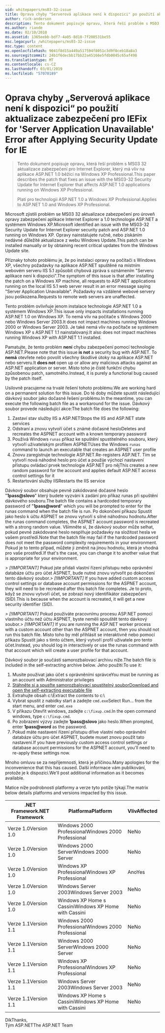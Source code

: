 ```yaml
---
uid: whitepapers/ms03-32-issue
title: Oprava chyby "Serverová aplikace není k dispozici" po použití aktualizace zabezpečení pro IE | Dokumentace Microsoftu
author: rick-anderson
description: Tento dokument popisuje opravu, která řeší problém s MS03 32 aktualizace zabezpečení pro Internet Explorer, který má vliv na aplikace ASP.NET 1.0 běžící na Wi...
ms.author: riande
ms.date: 02/10/2010
ms.assetid: 1365eebb-bdf7-4a05-8d18-7f200531be55
msc.legacyurl: /whitepapers/ms03-32-issue
msc.type: content
ms.openlocfilehash: 9041f8d15a449a517594f8051c3d9f0ceb18a8a3
ms.sourcegitcommit: 24b1f6decbb17bb22a45166e5fdb0845c65af498
ms.translationtype: MT
ms.contentlocale: cs-CZ
ms.lasthandoff: 03/01/2019
ms.locfileid: "57070189"
---
```

<a name="fix-for-server-application-unavailable-error-after-applying-security-update-for-ie"></a><span data-ttu-id="3843a-103">Oprava chyby „Serverová aplikace není k dispozici“ po použití aktualizace zabezpečení pro IE</span><span class="sxs-lookup"><span data-stu-id="3843a-103">Fix for 'Server Application Unavailable' Error after Applying Security Update for IE</span></span>
====================
> <span data-ttu-id="3843a-104">Tento dokument popisuje opravu, která řeší problém s MS03 32 aktualizace zabezpečení pro Internet Explorer, který má vliv na aplikace ASP.NET 1.0 běžící na Windows XP Professional.</span><span class="sxs-lookup"><span data-stu-id="3843a-104">This paper describes the patch that fixes an issue with the MS03-32 Security Update for Internet Explorer that affects ASP.NET 1.0 applications running on Windows XP Professional.</span></span>
> 
> <span data-ttu-id="3843a-105">Platí pro technologii ASP.NET 1.0 a Windows XP Professional.</span><span class="sxs-lookup"><span data-stu-id="3843a-105">Applies to ASP.NET 1.0 and Windows XP Professional.</span></span>


<span data-ttu-id="3843a-106">Microsoft zjistili problém se MS03 32 aktualizace zabezpečení pro úroveň opravy zabezpečení aplikace Internet Explorer a 1.0 technologie ASP.NET a systémem Windows XP.</span><span class="sxs-lookup"><span data-stu-id="3843a-106">Microsoft identified an issue with the MS03-32 Security Update for Internet Explorer security patch and ASP.NET 1.0 running on Windows XP.</span></span> <span data-ttu-id="3843a-107">Opravy nainstalujete ručně, nebo získáním nedávné důležité aktualizace z webu Windows Update.</span><span class="sxs-lookup"><span data-stu-id="3843a-107">This patch can be installed manually or by obtaining recent critical updates from the Windows Update site.</span></span>

<span data-ttu-id="3843a-108">Příznaky tohoto problému je, že po instalaci opravy na počítači s Windows XP, všechny požadavky na aplikace ASP.NET spuštěné na místním webovém serveru IIS 5.1 způsobit chybová zpráva s oznámením "Serveru aplikace není k dispozici".</span><span class="sxs-lookup"><span data-stu-id="3843a-108">The symptom of this issue is that after installing the patch on a Windows XP machine, all requests to ASP.NET applications running on the local IIS 5.1 web server result in an error message saying "Server Application Unavailable".</span></span> <span data-ttu-id="3843a-109">Požadavky na vzdálené webové servery jsou poškozena.</span><span class="sxs-lookup"><span data-stu-id="3843a-109">Requests to remote web servers are unaffected.</span></span>

<span data-ttu-id="3843a-110">Tento problém ovlivňuje jenom instalace technologie ASP.NET 1.0 a systémem Windows XP.</span><span class="sxs-lookup"><span data-stu-id="3843a-110">This issue only impacts installations running ASP.NET 1.0 on Windows XP.</span></span> <span data-ttu-id="3843a-111">To nemá vliv na počítače s Windows 2000 nebo Windows Server 2003.</span><span class="sxs-lookup"><span data-stu-id="3843a-111">It does not impact machines running Windows 2000 or Windows Server 2003.</span></span> <span data-ttu-id="3843a-112">Je také nemá vliv na počítače se systémem Windows XP s ASP.NET 1.1 nainstalovaný.</span><span class="sxs-lookup"><span data-stu-id="3843a-112">It also does not impact machines running Windows XP with ASP.NET 1.1 installed.</span></span>

<span data-ttu-id="3843a-113">Pamatujte, že tento problém **není** chybu zabezpečení pomocí technologie ASP.NET.</span><span class="sxs-lookup"><span data-stu-id="3843a-113">Please note that this issue **is not** a security bug with ASP.NET.</span></span> <span data-ttu-id="3843a-114">To **nemá** otevřete nebo povolit všechny škodlivé útoky na aplikace ASP.NET nebo serveru.</span><span class="sxs-lookup"><span data-stu-id="3843a-114">It **does not** open up or allow any malicious attacks against an ASP.NET application or server.</span></span> <span data-ttu-id="3843a-115">Místo toho je čistě funkční chybu způsobenou patch, samotného.</span><span class="sxs-lookup"><span data-stu-id="3843a-115">Instead, it is purely a functional bug caused by the patch itself.</span></span>

<span data-ttu-id="3843a-116">Usilovně pracujeme na trvalé řešení tohoto problému.</span><span class="sxs-lookup"><span data-stu-id="3843a-116">We are working hard on a permanent solution for this issue.</span></span> <span data-ttu-id="3843a-117">Do té doby můžete spustit následující dávkový soubor jako dočasné řešení problému.</span><span class="sxs-lookup"><span data-stu-id="3843a-117">In the meantime, you can execute the following batch file as a workaround for the issue.</span></span> <span data-ttu-id="3843a-118">Dávkový soubor provede následující akce:</span><span class="sxs-lookup"><span data-stu-id="3843a-118">The batch file does the following:</span></span>

1. <span data-ttu-id="3843a-119">Zastaví stav služby IIS a ASP.NET</span><span class="sxs-lookup"><span data-stu-id="3843a-119">Stops the IIS and ASP.NET state services</span></span>
2. <span data-ttu-id="3843a-120">Odstraní a znovu vytvoří účet s známé dočasné heslo</span><span class="sxs-lookup"><span data-stu-id="3843a-120">Deletes and recreates the ASPNET account with a known temporary password</span></span>
3. <span data-ttu-id="3843a-121">Používá Windows `runas` příkaz ke spuštění spustitelného souboru, který vytvoří uživatelským profilem ASPNET</span><span class="sxs-lookup"><span data-stu-id="3843a-121">Uses the Windows `runas` command to launch an executable that creates an ASPNET user profile</span></span>
4. <span data-ttu-id="3843a-122">Znovu zaregistruje technologie ASP.NET.</span><span class="sxs-lookup"><span data-stu-id="3843a-122">Re-registers ASP.NET.</span></span> <span data-ttu-id="3843a-123">Tím se vytvoří nová náhodné heslo pro účet a použije výchozí nastavení přístupu ovládací prvek technologie ASP.NET pro něj</span><span class="sxs-lookup"><span data-stu-id="3843a-123">This creates a new random password for the account and applies default ASP.NET access control settings for it</span></span>
5. <span data-ttu-id="3843a-124">Restartování služby IIS</span><span class="sxs-lookup"><span data-stu-id="3843a-124">Restarts the IIS service</span></span>

<span data-ttu-id="3843a-125">Dávkový soubor obsahuje pevně zakódované dočasné heslo "<strong>1pass\@slovo</strong>" který budete vyzváni k zadání pro příkaz runas při spuštění dávkového souboru.</span><span class="sxs-lookup"><span data-stu-id="3843a-125">The batch file contains a hardcoded temporary password of "<strong>1pass\@word</strong>" which you will be prompted to enter for the runas command when the batch file is run.</span></span> <span data-ttu-id="3843a-126">Po dokončení příkazu Spustit jako heslo k účtu ASPNET se znovu vytvoří s silné náhodnou hodnotu.</span><span class="sxs-lookup"><span data-stu-id="3843a-126">After the runas command completes, the ASPNET account password is recreated with a strong random value.</span></span> <span data-ttu-id="3843a-127">Všimněte si, že dávkový soubor může selhat, pokud pevně zakódované heslo nesplňuje požadavky na složitost hesla ve vašem prostředí.</span><span class="sxs-lookup"><span data-stu-id="3843a-127">Note that the batch file may fail if the hardcoded password does not meet the password complexity requirements in your environment.</span></span> <span data-ttu-id="3843a-128">Pokud je to tento případ, můžete ji změnit na jinou hodnotu, která je vhodná pro vaše prostředí.</span><span class="sxs-lookup"><span data-stu-id="3843a-128">If that's the case, you can change it to another value that is appropriate for your environment.</span></span>

<span data-ttu-id="3843a-129">*> [!IMPORTANT]* Pokud jste přidali vlastní řízení přístupu nebo oprávnění databáze účtu pro účet ASPNET, bude nutné znovu vytvořit po dokončení tento dávkový soubor.</span><span class="sxs-lookup"><span data-stu-id="3843a-129">*> [!IMPORTANT]* If you have added custom access control settings or database account permissions for the ASPNET account, they will need to be recreated after this batch file completes.</span></span> <span data-ttu-id="3843a-130">Je to proto, když se znovu vytvoří účet, se zobrazí nový identifikátor zabezpečení (SID).</span><span class="sxs-lookup"><span data-stu-id="3843a-130">This is because when the account is recreated, it will get a new security identifier (SID).</span></span>

<span data-ttu-id="3843a-131">*> [!IMPORTANT]* Pokud používáte pracovnímu procesu ASP.NET pomocí vlastního účtu než účtu ASPNET, byste neměli spouštět tento dávkový soubor.</span><span class="sxs-lookup"><span data-stu-id="3843a-131">*> [!IMPORTANT]* If you are running the ASP.NET worker process with a custom account other than the ASPNET account, then you should not run this batch file.</span></span> <span data-ttu-id="3843a-132">Místo toho by měl přihlásit se interaktivně nebo pomocí příkazu Spustit jako s tímto účtem, který vytvoří profil uživatele pro tento účet.</span><span class="sxs-lookup"><span data-stu-id="3843a-132">Instead, you should log in interactively or use the runas command with that account which will create a user profile for that account.</span></span>

<span data-ttu-id="3843a-133">Dávkový soubor je součástí samorozbalovací archivu níže.</span><span class="sxs-lookup"><span data-stu-id="3843a-133">The batch file is included in the self-extracting archive below.</span></span> <span data-ttu-id="3843a-134">Jeho použití:</span><span class="sxs-lookup"><span data-stu-id="3843a-134">To use it:</span></span>

1. <span data-ttu-id="3843a-135">Musíte používat jako účet s oprávněními správce</span><span class="sxs-lookup"><span data-stu-id="3843a-135">You must be running as an account with Administrator privileges</span></span>
2. [<span data-ttu-id="3843a-136">Stáhněte si a spusťte samorozbalovací spustitelný soubor</span><span class="sxs-lookup"><span data-stu-id="3843a-136">Download and open the self-extracting executable file</span></span>](ms03-32-issue/_static/fixup1.exe)
3. <span data-ttu-id="3843a-137">Extrahujte obsah c:\\</span><span class="sxs-lookup"><span data-stu-id="3843a-137">Extract the contents to c:\\</span></span>
4. <span data-ttu-id="3843a-138">Vybrat spustit z nabídky start a zadejte `cmd.exe`</span><span class="sxs-lookup"><span data-stu-id="3843a-138">Select Run... from the start menu, and enter `cmd.exe`</span></span>
5. <span data-ttu-id="3843a-139">V příkazu Otevřít windows, zadejte `c:\fixup.cmd`.</span><span class="sxs-lookup"><span data-stu-id="3843a-139">In the open command windows, type `c:\fixup.cmd`.</span></span>
6. <span data-ttu-id="3843a-140">Po zobrazení výzvy zadejte <strong>1pass\@slovo</strong> jako heslo.</span><span class="sxs-lookup"><span data-stu-id="3843a-140">When prompted, enter <strong>1pass\@word</strong> as the password.</span></span>
7. <span data-ttu-id="3843a-141">Pokud máte nastavení řízení přístupu dříve vlastní nebo oprávnění databáze účtu pro účet ASPNET, budete muset znovu použít tato nastavení.</span><span class="sxs-lookup"><span data-stu-id="3843a-141">If you have previously custom access control settings or database account permissions for the ASPNET account, you'll need to re-apply these settings now.</span></span>

<span data-ttu-id="3843a-142">Mnoho omluvu se za nepříjemnosti, která je příčinou.</span><span class="sxs-lookup"><span data-stu-id="3843a-142">Many apologies for the inconvenience that this has caused.</span></span> <span data-ttu-id="3843a-143">Další informace vám publikování, protože je k dispozici.</span><span class="sxs-lookup"><span data-stu-id="3843a-143">We'll post additional information as it becomes available.</span></span>

<span data-ttu-id="3843a-144">Matice níže podrobnosti platformy a verze tyto potíže týkají.</span><span class="sxs-lookup"><span data-stu-id="3843a-144">The matrix below details platforms and versions impacted by this issue.</span></span>

| <span data-ttu-id="3843a-145">.NET Framework</span><span class="sxs-lookup"><span data-stu-id="3843a-145">.NET Framework</span></span> | <span data-ttu-id="3843a-146">Platforma</span><span class="sxs-lookup"><span data-stu-id="3843a-146">Platform</span></span> | <span data-ttu-id="3843a-147">Vliv</span><span class="sxs-lookup"><span data-stu-id="3843a-147">Affected</span></span> |
| --- | --- | --- |
| <span data-ttu-id="3843a-148">Verze 1.0</span><span class="sxs-lookup"><span data-stu-id="3843a-148">Version 1.0</span></span> | <span data-ttu-id="3843a-149">Windows 2000 Professional</span><span class="sxs-lookup"><span data-stu-id="3843a-149">Windows 2000 Professional</span></span> | <span data-ttu-id="3843a-150">Ne</span><span class="sxs-lookup"><span data-stu-id="3843a-150">No</span></span> |
| <span data-ttu-id="3843a-151">Verze 1.0</span><span class="sxs-lookup"><span data-stu-id="3843a-151">Version 1.0</span></span> | <span data-ttu-id="3843a-152">Windows 2000 Server</span><span class="sxs-lookup"><span data-stu-id="3843a-152">Windows 2000 Server</span></span> | <span data-ttu-id="3843a-153">Ne</span><span class="sxs-lookup"><span data-stu-id="3843a-153">No</span></span> |
| <span data-ttu-id="3843a-154">Verze 1.0</span><span class="sxs-lookup"><span data-stu-id="3843a-154">Version 1.0</span></span> | <span data-ttu-id="3843a-155">Windows XP Professional</span><span class="sxs-lookup"><span data-stu-id="3843a-155">Windows XP Professional</span></span> | <span data-ttu-id="3843a-156">Ano</span><span class="sxs-lookup"><span data-stu-id="3843a-156">Yes</span></span> |
| <span data-ttu-id="3843a-157">Verze 1.0</span><span class="sxs-lookup"><span data-stu-id="3843a-157">Version 1.0</span></span> | <span data-ttu-id="3843a-158">Windows Server 2003</span><span class="sxs-lookup"><span data-stu-id="3843a-158">Windows Server 2003</span></span> | <span data-ttu-id="3843a-159">Ne</span><span class="sxs-lookup"><span data-stu-id="3843a-159">No</span></span> |
| <span data-ttu-id="3843a-160">Verze 1.0</span><span class="sxs-lookup"><span data-stu-id="3843a-160">Version 1.0</span></span> | <span data-ttu-id="3843a-161">Windows XP Home s Cassini</span><span class="sxs-lookup"><span data-stu-id="3843a-161">Windows XP Home with Cassini</span></span> | <span data-ttu-id="3843a-162">Ne</span><span class="sxs-lookup"><span data-stu-id="3843a-162">No</span></span> |
| <span data-ttu-id="3843a-163">Verze 1.1</span><span class="sxs-lookup"><span data-stu-id="3843a-163">Version 1.1</span></span> | <span data-ttu-id="3843a-164">Windows 2000 Professional</span><span class="sxs-lookup"><span data-stu-id="3843a-164">Windows 2000 Professional</span></span> | <span data-ttu-id="3843a-165">Ne</span><span class="sxs-lookup"><span data-stu-id="3843a-165">No</span></span> |
| <span data-ttu-id="3843a-166">Verze 1.1</span><span class="sxs-lookup"><span data-stu-id="3843a-166">Version 1.1</span></span> | <span data-ttu-id="3843a-167">Windows 2000 Server</span><span class="sxs-lookup"><span data-stu-id="3843a-167">Windows 2000 Server</span></span> | <span data-ttu-id="3843a-168">Ne</span><span class="sxs-lookup"><span data-stu-id="3843a-168">No</span></span> |
| <span data-ttu-id="3843a-169">Verze 1.1</span><span class="sxs-lookup"><span data-stu-id="3843a-169">Version 1.1</span></span> | <span data-ttu-id="3843a-170">Windows XP Professional</span><span class="sxs-lookup"><span data-stu-id="3843a-170">Windows XP Professional</span></span> | <span data-ttu-id="3843a-171">Ne</span><span class="sxs-lookup"><span data-stu-id="3843a-171">No</span></span> |
| <span data-ttu-id="3843a-172">Verze 1.1</span><span class="sxs-lookup"><span data-stu-id="3843a-172">Version 1.1</span></span> | <span data-ttu-id="3843a-173">Windows Server 2003</span><span class="sxs-lookup"><span data-stu-id="3843a-173">Windows Server 2003</span></span> | <span data-ttu-id="3843a-174">Ne</span><span class="sxs-lookup"><span data-stu-id="3843a-174">No</span></span> |
| <span data-ttu-id="3843a-175">Verze 1.1</span><span class="sxs-lookup"><span data-stu-id="3843a-175">Version 1.1</span></span> | <span data-ttu-id="3843a-176">Windows XP Home s Cassini</span><span class="sxs-lookup"><span data-stu-id="3843a-176">Windows XP Home with Cassini</span></span> | <span data-ttu-id="3843a-177">Ne</span><span class="sxs-lookup"><span data-stu-id="3843a-177">No</span></span> |

<span data-ttu-id="3843a-178">Dík</span><span class="sxs-lookup"><span data-stu-id="3843a-178">Thanks,</span></span>   
 <span data-ttu-id="3843a-179">Tým ASP.NET</span><span class="sxs-lookup"><span data-stu-id="3843a-179">The ASP.NET Team</span></span>
